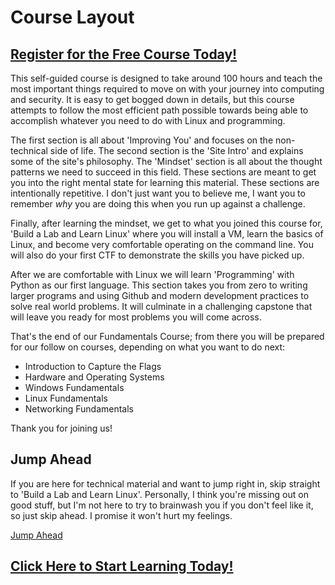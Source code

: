 # Course Layout
##  [Register for the Free Course Today!](https://roppers.thinkific.com/courses/computing-fundamentals)
This self-guided course is designed to take around 100 hours and teach the most important things required to move on with your journey into computing and security. It is easy to get bogged down in details, but this course attempts to follow the most efficient path possible towards being able to accomplish whatever you need to do with Linux and programming.

The first section is all about 'Improving You' and focuses on the non-technical side of life. The second section is the 'Site Intro' and explains some of the site's philosophy. The 'Mindset' section is all about the thought patterns we need to succeed in  this field. These sections are meant to get you into the right mental state for learning this material. These sections are intentionally repetitive. I don't just want you to believe me, I want you to remember *why* you are doing this when you run up against a challenge. 

Finally, after learning the mindset, we get to what you joined this course for, 'Build a Lab and Learn Linux' where you will install a VM, learn the basics of Linux, and become very comfortable operating on the command line. You will also do your first CTF to demonstrate the skills you have picked up.

After we are comfortable with Linux we will learn 'Programming' with Python as our first language. This section takes you from zero to writing larger programs and using Github and modern development practices to solve real world problems. It will culminate in a challenging capstone that will leave you ready for most problems you will come across.

That's the end of our Fundamentals Course; from there you will be prepared for our follow on courses, depending on what you want to do next:

* Introduction to Capture the Flags
* Hardware and Operating Systems
* Windows Fundamentals
* Linux Fundamentals
* Networking Fundamentals

Thank you for joining us!

##  Jump Ahead

If you are here for technical material and want to jump right in, skip straight to 'Build a Lab and Learn Linux'. Personally, I think you're missing out on good stuff, but I'm not here to try to brainwash you if you don't feel like it, so just skip ahead. I promise it won't hurt my feelings.

[Jump Ahead]($@COURSEVIEWBYID*8@$#section-5)

##  [Click Here to Start Learning Today!](https://roppers.thinkific.com/courses/computing-fundamentals)
